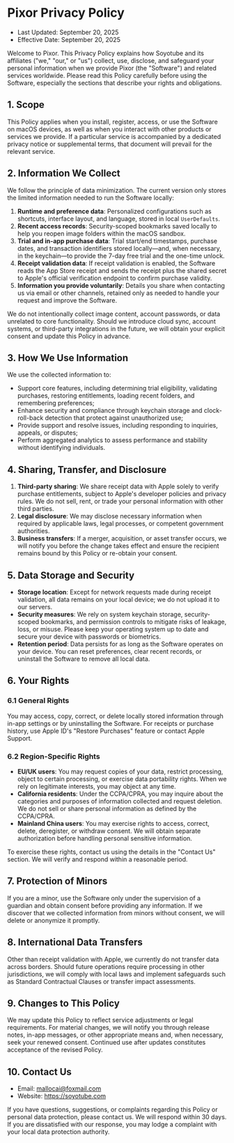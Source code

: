 # Pixor Privacy Policy

- Last Updated: September 20, 2025
- Effective Date: September 20, 2025

Welcome to Pixor. This Privacy Policy explains how Soyotube and its affiliates ("we," "our," or "us") collect, use, disclose, and safeguard your personal information when we provide Pixor (the "Software") and related services worldwide. Please read this Policy carefully before using the Software, especially the sections that describe your rights and obligations.

## 1. Scope

This Policy applies when you install, register, access, or use the Software on macOS devices, as well as when you interact with other products or services we provide. If a particular service is accompanied by a dedicated privacy notice or supplemental terms, that document will prevail for the relevant service.

## 2. Information We Collect

We follow the principle of data minimization. The current version only stores the limited information needed to run the Software locally:

1. **Runtime and preference data**: Personalized configurations such as shortcuts, interface layout, and language, stored in local `UserDefaults`.
2. **Recent access records**: Security-scoped bookmarks saved locally to help you reopen image folders within the macOS sandbox.
3. **Trial and in-app purchase data**: Trial start/end timestamps, purchase dates, and transaction identifiers stored locally—and, when necessary, in the keychain—to provide the 7-day free trial and the one-time unlock.
4. **Receipt validation data**: If receipt validation is enabled, the Software reads the App Store receipt and sends the receipt plus the shared secret to Apple's official verification endpoint to confirm purchase validity.
5. **Information you provide voluntarily**: Details you share when contacting us via email or other channels, retained only as needed to handle your request and improve the Software.

We do not intentionally collect image content, account passwords, or data unrelated to core functionality. Should we introduce cloud sync, account systems, or third-party integrations in the future, we will obtain your explicit consent and update this Policy in advance.

## 3. How We Use Information

We use the collected information to:

- Support core features, including determining trial eligibility, validating purchases, restoring entitlements, loading recent folders, and remembering preferences;
- Enhance security and compliance through keychain storage and clock-roll-back detection that protect against unauthorized use;
- Provide support and resolve issues, including responding to inquiries, appeals, or disputes;
- Perform aggregated analytics to assess performance and stability without identifying individuals.

## 4. Sharing, Transfer, and Disclosure

1. **Third-party sharing**: We share receipt data with Apple solely to verify purchase entitlements, subject to Apple's developer policies and privacy rules. We do not sell, rent, or trade your personal information with other third parties.
2. **Legal disclosure**: We may disclose necessary information when required by applicable laws, legal processes, or competent government authorities.
3. **Business transfers**: If a merger, acquisition, or asset transfer occurs, we will notify you before the change takes effect and ensure the recipient remains bound by this Policy or re-obtain your consent.

## 5. Data Storage and Security

- **Storage location**: Except for network requests made during receipt validation, all data remains on your local device; we do not upload it to our servers.
- **Security measures**: We rely on system keychain storage, security-scoped bookmarks, and permission controls to mitigate risks of leakage, loss, or misuse. Please keep your operating system up to date and secure your device with passwords or biometrics.
- **Retention period**: Data persists for as long as the Software operates on your device. You can reset preferences, clear recent records, or uninstall the Software to remove all local data.
## 6. Your Rights

### 6.1 General Rights
You may access, copy, correct, or delete locally stored information through in-app settings or by uninstalling the Software. For receipts or purchase history, use Apple ID's "Restore Purchases" feature or contact Apple Support.

### 6.2 Region-Specific Rights
- **EU/UK users**: You may request copies of your data, restrict processing, object to certain processing, or exercise data portability rights. When we rely on legitimate interests, you may object at any time.
- **California residents**: Under the CCPA/CPRA, you may inquire about the categories and purposes of information collected and request deletion. We do not sell or share personal information as defined by the CCPA/CPRA.
- **Mainland China users**: You may exercise rights to access, correct, delete, deregister, or withdraw consent. We will obtain separate authorization before handling personal sensitive information.

To exercise these rights, contact us using the details in the "Contact Us" section. We will verify and respond within a reasonable period.

## 7. Protection of Minors

If you are a minor, use the Software only under the supervision of a guardian and obtain consent before providing any information. If we discover that we collected information from minors without consent, we will delete or anonymize it promptly.

## 8. International Data Transfers

Other than receipt validation with Apple, we currently do not transfer data across borders. Should future operations require processing in other jurisdictions, we will comply with local laws and implement safeguards such as Standard Contractual Clauses or transfer impact assessments.

## 9. Changes to This Policy

We may update this Policy to reflect service adjustments or legal requirements. For material changes, we will notify you through release notes, in-app messages, or other appropriate means and, when necessary, seek your renewed consent. Continued use after updates constitutes acceptance of the revised Policy.

## 10. Contact Us

- Email: mallocai@foxmail.com
- Website: https://soyotube.com

If you have questions, suggestions, or complaints regarding this Policy or personal data protection, please contact us. We will respond within 30 days. If you are dissatisfied with our response, you may lodge a complaint with your local data protection authority.
